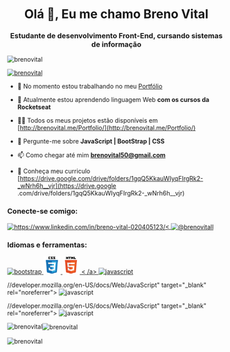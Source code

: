 <h1 align="center">Olá 👋, Eu me chamo Breno Vital</h1>
<h3 align="center">Estudante de desenvolvimento Front-End, cursando sistemas de informação</h3>

<p align="left" > <img src="https://komarev.com/ghpvc/?username=brenovital&label=Profile%20views&color=0e75b6&style=flat" alt="brenovital" /> </p>

<p align="left"> <a href="https://github.com/ryo-ma/github-profile-trophy"><img src="https://github-profile-trophy.vercel.app/?username=brenovital" alt="brenovital " /></a> </p>

- 🔭 No momento estou trabalhando no meu [Portfólio](http://brenovital.me/Portfolio/)

- 🌱 Atualmente estou aprendendo linguagem Web **com os cursos da Rocketseat**

- 👨‍💻 Todos os meus projetos estão disponíveis em [http://brenovital.me/Portfolio/](http://brenovital.me/Portfolio/)

- 💬 Pergunte-me sobre **JavaScript | BootStrap | CSS**

- 📫 Como chegar até mim **brenovital50@gmail.com**

- 📄 Conheça meu curriculo [https://drive.google.com/drive/folders/1gqQ5KkauWIyqFIrgRk2-_wNrh6h__vjr](https://drive.google .com/drive/folders/1gqQ5KkauWIyqFIrgRk2-_wNrh6h__vjr)

<h3 align="left">Conecte-se comigo:</h3>
<p align="left">
<a href="https://linkedin.com/in/ https://www.linkedin.com/in/breno-vital-020405123/" target="blank"><img align="center" src="https://raw.githubusercontent.com/rahuldkjain/github-profile -readme-generator/master/src/images/icons/Social/linked-in-alt.svg" alt="https://www.linkedin.com/in/breno-vital-020405123/" height="30" largura="40" /><
<a href="https://instagram.com/@brenovitall" target="blank"><img align="center" src="https://raw.githubusercontent.com/rahuldkjain/github-profile-readme- generator/master/src/images/icons/Social/instagram.svg" alt="@brenovitall" height="30" width="40" /></a>
</p>

<h3 align="left"> Idiomas e ferramentas:</h3>
<p align="left"> <a href="https://getbootstrap.com" target="_blank" rel="noreferrer"> <img src="https://raw.githubusercontent.com/devicons/devicon /master/icons/bootstrap/bootstrap-plain-wordmark.svg" alt="bootstrap" width="40" height="40"/> </a> <a href="https://www.w3schools.com /css/" target="_blank" rel="noreferrer"> <img src="https://raw.githubusercontent.com/devicons/devicon/master/icons/css3/css3-original-wordmark.svg" alt= "css3" width="40" height="40"/> </a> <a href="https://www.w3.org/html/" target="_blank" rel="noreferrer"> <img src="https://raw.githubusercontent.com/devicons/devicon/master/icons/html5/html5-original-wordmark.svg" alt="html5" width="40" height="40"/> < /a> <a href="https://developer.mozilla.org/en-US/docs/Web/JavaScript" target="_blank" rel="noreferrer"> <img src="https://raw. githubusercontent.com/devicons/devicon/master/icons/javascript/javascript-original.svg" alt="javascript" width="40" height="40"/> </a> </p>//developer.mozilla.org/en-US/docs/Web/JavaScript" target="_blank" rel="noreferrer"> <img src="https://raw.githubusercontent.com/devicons/devicon/master/ icons/javascript/javascript-original.svg" alt="javascript" width="40" height="40"/> </a> </p>//developer.mozilla.org/en-US/docs/Web/JavaScript" target="_blank" rel="noreferrer"> <img src="https://raw.githubusercontent.com/devicons/devicon/master/ icons/javascript/javascript-original.svg" alt="javascript" width="40" height="40"/> </a> </p>

<p><img align="left" src="https://github-readme-stats.vercel.app/api/top-langs?username=brenovital&show_icons=true&locale=en&layout=compact" alt="brenovital" /> </p>

<p> <img align="center" src="https://github-readme-stats.vercel.app/api?username=brenovital&show_icons=true&locale=en" alt="brenovital" /> </p>

<p><img align="center" src="https://github-readme-streak-stats.herokuapp.com/?user=brenovital&" alt="brenovital" /></p>
